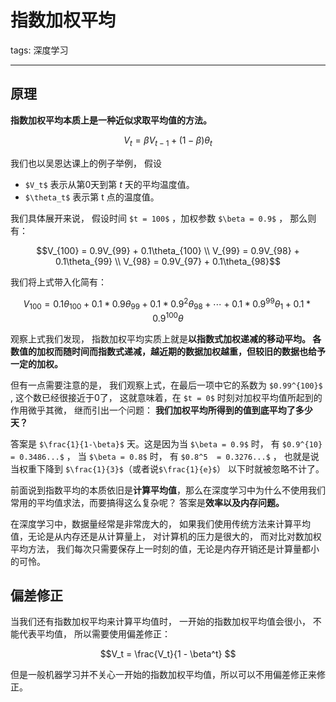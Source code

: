 # 指数加权平均

tags: 深度学习

---

## 原理

**指数加权平均本质上是一种近似求取平均值的方法。**
```math
V_t = \beta V_{t-1} + (1-\beta)\theta_t 
```
我们也以吴恩达课上的例子举例， 假设

- `$V_t$`  表示从第0天到第 $t$ 天的平均温度值。
- `$\theta_t$` 表示第 t 点的温度值。

我们具体展开来说， 假设时间  `$t = 100$` ，加权参数 `$\beta = 0.9$` ， 那么则有：
```math
V_{100} = 0.9V_{99} + 0.1\theta_{100}  \\ V_{99} = 0.9V_{98} + 0.1\theta_{99}   \\ V_{98} = 0.9V_{97} + 0.1\theta_{98}
```
我们将上式带入化简有：
```math
V_{100} = 0.1 \theta_{100} + 0.1 * 0.9  \theta_{99} + 0.1 * 0.9^2 \theta_{98} + \cdots + 0.1 * 0.9^{99}  \theta_1 + 0.1 * 0.9^{100}\theta
```
观察上式我们发现， 指数加权平均实质上就是**以指数式加权递减的移动平均。 各数值的加权而随时间而指数式递减，越近期的数据加权越重，但较旧的数据也给予一定的加权。**

但有一点需要注意的是， 我们观察上式，在最后一项中它的系数为 `$0.99^{100}$` , 这个数已经很接近于0了， 这就意味着，在 `$t = 0$` 时刻对加权平均值所起到的作用微乎其微， 继而引出一个问题： **我们加权平均所得到的值到底平均了多少天？** 

答案是 `$\frac{1}{1-\beta}$`  天。这是因为当 `$\beta = 0.9$` 时， 有 `$0.9^{10} = 0.3486...$` ， 当 `$\beta = 0.8$`  时， 有 `$0.8^5  = 0.3276...$` ， 也就是说当权重下降到 `$\frac{1}{3}$`（或者说`$\frac{1}{e}$`） 以下时就被忽略不计了。

前面说到指数平均的本质依旧是**计算平均值**，那么在深度学习中为什么不使用我们常用的平均值求法，而要搞得这么复杂呢？ 答案是**效率以及内存问题。**

在深度学习中，数据量经常是非常庞大的， 如果我们使用传统方法来计算平均值，无论是从内存还是从计算量上， 对计算机的压力是很大的， 而对比对数加权平均方法， 我们每次只需要保存上一时刻的值，无论是内存开销还是计算量都小的可怜。 

## 偏差修正

当我们还有指数加权平均来计算平均值时， 一开始的指数加权平均值会很小， 不能代表平均值， 所以需要使用偏差修正：
```math
V_t = \frac{V_t}{1 - \beta^t} 
```
但是一般机器学习并不关心一开始的指数加权平均值，所以可以不用偏差修正来修正。

